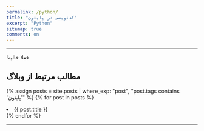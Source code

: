 ```yaml
---
permalink: /python/
title: "کدنویسی در پایتون"
excerpt: "Python"
sitemap: true
comments: on
---
```


-------------------------------------

<p> &#x202b; فعلا خالیه! </p>

## مطالب مرتبط از وبلاگ

{% assign posts = site.posts | where_exp: "post", "post.tags contains 'پایتون'" %}
{% for post in posts %}
  <li><a href="{{ post.url }}">{{ post.title }}</a></li>
{% endfor %}

-------------------------------------

<div class="well">
<div class="rw-ui-container"></div>
</div>
